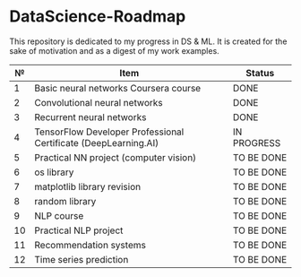 # DataScience-Roadmap
This repository is dedicated to my progress in DS & ML. It is created for the sake of motivation and as a digest of my work examples.

№ |Item                                  | Status
--|---------------------------------------|-------------
1 |Basic neural networks Coursera course  |DONE
2 |Convolutional neural networks          |DONE
3 |Recurrent neural networks              |DONE
4 |TensorFlow Developer Professional Certificate (DeepLearning.AI)      |IN PROGRESS
5 |Practical NN project (computer vision) |TO BE DONE
6 |os library                             |TO BE DONE
7 |matplotlib library revision            |TO BE DONE
8 |random library                         |TO BE DONE
9 |NLP course                             |TO BE DONE
10|Practical NLP project                  |TO BE DONE
11|Recommendation systems                 |TO BE DONE
12|Time series prediction                 |TO BE DONE

